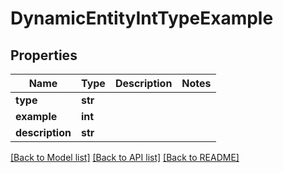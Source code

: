 # DynamicEntityIntTypeExample

## Properties
Name | Type | Description | Notes
------------ | ------------- | ------------- | -------------
**type** | **str** |  | 
**example** | **int** |  | 
**description** | **str** |  | 

[[Back to Model list]](../README.md#documentation-for-models) [[Back to API list]](../README.md#documentation-for-api-endpoints) [[Back to README]](../README.md)


